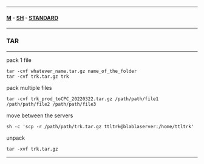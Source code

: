 
---

#### [M](https://github.com/ttltrk/TTT/blob/master/menu.md) - [SH](https://github.com/ttltrk/TTT/blob/master/SH/SH.md) - [STANDARD](https://github.com/ttltrk/TTT/blob/master/SH/STANDARD/STANDARD.md)

---

### TAR

---

pack 1 file

```
tar -cvf whatever_name.tar.gz name_of_the_folder
tar -cvf trk.tar.gz trk
```

pack multiple files

```
tar -cvf trk_prod_toCPC_20220322.tar.gz /path/path/file1 /path/path/file2 /path/path/file3
```

move between the servers

```
sh -c 'scp -r /path/path/trk.tar.gz ttltrk@blablaserver:/home/ttltrk'
```

unpack

```
tar -xvf trk.tar.gz
```

---
